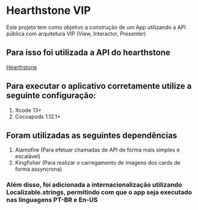 # Hearthstone VIP
Este projeto tem como objetivo a construção de um App utilizando a API pública com arquitetura VIP (View, Interactor, Presenter)

## Para isso foi utilizada a API do hearthstone

[Hearthstone](https://rapidapi.com/omgvamp/api/hearthstone)

## Para executar o aplicativo corretamente utilize a seguinte configuração: 

1. Xcode 13+ 
2. Cocoapods 1.12.1+

## Foram utilizadas as seguintes dependências

1. Alamofire (Para efetuar chamadas de API de forma mais simples e escalável)
2. Kingfisher (Para realizar o carregamento de imagens dos cards de forma assyncrona)

### Além disso, foi adicionada a internacionalização utilizando Localizable.strings, permitindo com que o app seja executado nas linguagens PT-BR e En-US

